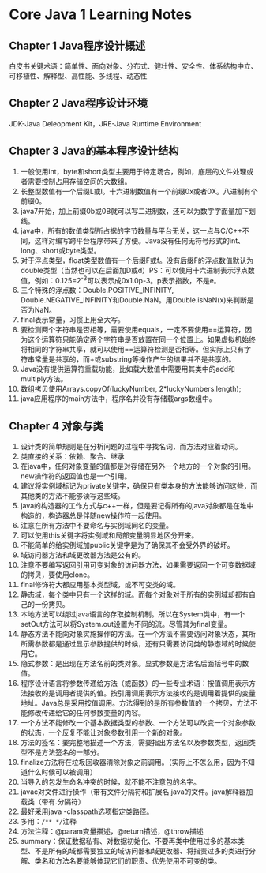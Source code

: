 # Core Java 1 Learning Notes

## Chapter 1 Java程序设计概述

白皮书关键术语：简单性、面向对象、分布式、健壮性、安全性、体系结构中立、可移植性、解释型、高性能、多线程、动态性

## Chapter 2 Java程序设计环境

JDK-Java Deleopment Kit，JRE-Java Runtime Environment

## Chapter 3 Java的基本程序设计结构

1. 一般使用int，byte和short类型主要用于特定场合，例如，底层的文件处理或者需要控制占用存储空间的大数组。
2. 长整型数值有一个后缀L或l。十六进制数值有一个前缀0x或者0X。八进制有个前缀0。
3. java7开始，加上前缀0b或0B就可以写二进制数，还可以为数字字面量加下划线。
4. java中，所有的数值类型所占据的字节数量与平台无关，这一点与C/C++不同，这样对编写跨平台程序带来了方便。Java没有任何无符号形式的int、long、short或byte类型。
5. 对于浮点类型，float类型数值有一个后缀F或f。没有后缀F的浮点数值默认为double类型（当然也可以在后面加D或d）PS：可以使用十六进制表示浮点数值，例如：0.125=2<sup>-3</sup>可以表示成0x1.0p-3。p表示指数，不是e。
6. 三个特殊的浮点数：Double.POSITIVE_INFINITY, Double.NEGATIVE_INFINITY和Double.NaN。用Double.isNaN(x)来判断是否为NaN。
7. final表示常量，习惯上用全大写。
8. 要检测两个字符串是否相等，需要使用equals，一定不要使用==运算符，因为这个运算符只能确定两个字符串是否放置在同一个位置上。如果虚拟机始终将相同的字符串共享，就可以使用==运算符检测是否相等。但实际上只有字符串常量是共享的，而+或substring等操作产生的结果并不是共享的。
9. Java没有提供运算符重载功能，比如载大数值中需要用其类中的add和multiply方法。
10. 数组拷贝使用Arrays.copyOf(luckyNumber, 2*luckyNumbers.length);
11. java应用程序的main方法中，程序名并没有存储载args数组中。

## Chapter 4 对象与类

1. 设计类的简单规则是在分析问题的过程中寻找名词，而方法对应着动词。
2. 类直接的关系：依赖、聚合、继承
3. 在java中，任何对象变量的值都是对存储在另外一个地方的一个对象的引用。new操作符的返回值也是一个引用。
4. 建议将实例域标记为private关键字，确保只有类本身的方法能够访问这些，而其他类的方法不能够读写这些域。
5. java的构造器的工作方式与c++一样，但是要记得所有的java对象都是在堆中构造的，构造器总是伴随new操作符一起使用。
6. 注意在所有方法中不要命名与实例域同名的变量。
7. 可以使用this关键字将实例域和局部变量明显地区分开来。
8. 不能简单的给实例域加public关键字是为了确保其不会受外界的破坏。
9. 域访问器方法和域更改器方法是公有的。
10. 注意不要编写返回引用可变对象的访问器方法，如果需要返回一个可变数据域的拷贝，要使用clone。
11. final修饰符大都应用基本类型域，或不可变类的域。
12. 静态域，每个类中只有一个这样的域。而每个对象对于所有的实例域却都有自己的一份拷贝。
13. 本地方法可以绕过java语言的存取控制机制。所以在System类中，有一个setOut方法可以将System.out设置为不同的流。尽管其为final变量。
14. 静态方法不能向对象实施操作的方法。在一个方法不需要访问对象状态，其所所需参数都是通过显示参数提供的时候，还有只需要访问类的静态域的时候使用它。
15. 隐式参数：是出现在方法名前的类对象。显式参数是方法名后面括号中的数值。
16. 程序设计语言将参数传递给方法（或函数）的一些专业术语：按值调用表示方法接收的是调用者提供的值。按引用调用表示方法接收的是调用着提供的变量地址。Java总是采用按值调用。方法得到的是所有参数值的一个拷贝，方法不能修改传递给它的任何参数变量的内容。
17. 一个方法不能修改一个基本数据类型的参数、一个方法可以改变一个对象参数的状态，一个反复不能让对象参数引用一个新的对象。
18. 方法的签名：要完整地描述一个方法，需要指出方法名以及参数类型，返回类型不是方法签名的一部分。
19. finalize方法将在垃圾回收器清除对象之前调用。（实际上不怎么用，因为不知道什么时候可以被调用）
20. 当导入的包发生命名冲突的时候，就不能不注意包的名字。
21. javac对文件进行操作（带有文件分隔符和扩展名.java的文件。java解释器加载类（带有.分隔符）
22. 最好采用java -classpath选项指定类路径。
23. 多用：`/** */`注释
24. 方法注释：@param变量描述，@return描述，@throw描述
25. summary：保证数据私有、对数据初始化、不要再类中使用过多的基本类型、不是所有的域都需要独立的域访问器和域更改器、将指责过多的类进行分解、类名和方法名要能够体现它们的职责、优先使用不可变的类。